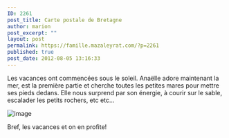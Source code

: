 ```yaml
---
ID: 2261
post_title: Carte postale de Bretagne
author: marion
post_excerpt: ""
layout: post
permalink: https://famille.mazaleyrat.com/?p=2261
published: true
post_date: 2012-08-05 13:16:33
---
```

Les vacances ont commencées sous le soleil. Anaëlle adore maintenant la mer, est la première partie et cherche toutes les petites mares pour mettre ses pieds dedans. Elle nous surprend par son énergie, à courir sur le sable, escalader les petits rochers, etc etc...

<img title="IMAG0393.jpg" class="alignnone" alt="image" src="http://famille.mazaleyrat.com/wp-content/uploads/2012/08/wpid-IMAG0393.jpg" />



Bref, les vacances et on en profite!